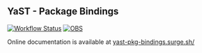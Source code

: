 ## YaST - Package Bindings

[![Workflow Status](https://github.com/yast/yast-pkg-bindings/workflows/CI/badge.svg?branch=master)](
https://github.com/yast/yast-pkg-bindings/actions?query=branch%3Amaster)
[![OBS](https://github.com/yast/yast-pkg-bindings/actions/workflows/submit.yml/badge.svg)](https://github.com/yast/yast-pkg-bindings/actions/workflows/submit.yml)

Online documentation is available at [yast-pkg-bindings.surge.sh/](https://yast-pkg-bindings.surge.sh/)

